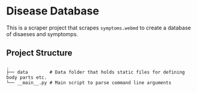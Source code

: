 # Disease Database
This is a scraper project that scrapes `symptoms.webmd` to create a database of disaeses and symptomps.

## Project Structure
```
.
├── data        # Data folder that holds static files for defining body parts etc.
└── __main__.py # Main script to parse command line arguments
```
